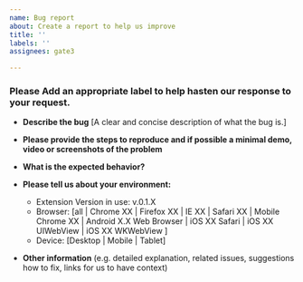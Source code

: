 ```yaml
---
name: Bug report
about: Create a report to help us improve
title: ''
labels: ''
assignees: gate3

---
```


### Please Add an appropriate label to help hasten our response to your request.

* **Describe the bug**
[A clear and concise description of what the bug is.]


* **Please provide the steps to reproduce and if possible a minimal demo, video or screenshots of the problem**


* **What is the expected behavior?**


* **Please tell us about your environment:**

  - Extension Version in use: v.0.1.X
  - Browser: [all | Chrome XX | Firefox XX | IE XX | Safari XX | Mobile Chrome XX | Android X.X Web Browser | iOS XX Safari | iOS XX UIWebView | iOS XX WKWebView ]
  - Device: [Desktop | Mobile | Tablet]


* **Other information** (e.g. detailed explanation, related issues, suggestions how to fix, links for us to have context)
